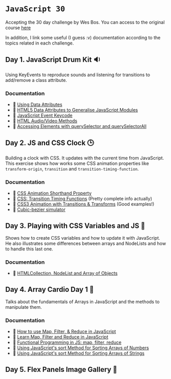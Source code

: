 # `JavaScript 30`

Accepting the 30 day challenge by Wes Bos.
You can access to the original course [here][javascript30-course]

In addition, I link some useful (I guess :v) documentation according to the topics related in each challenge.

## Day 1. JavaScript Drum Kit :sound:
Using KeyEvents to reproduce sounds and listening for transitions to add/remove a class attribute.

### Documentation

 * :newspaper: [Using Data Attributes](https://developer.mozilla.org/en-US/docs/Learn/HTML/Howto/Use_data_attributes)
 * :newspaper: [HTML5 Data Attributes to Generalise JavaScript Modules](https://itnext.io/good-separation-html5-data-attributes-to-generalise-javascript-modules-cac36a13cb72) 
 * :newspaper: [JavaScript Event Keycode](http://keycode.info/)
 * :newspaper: [HTML Audio/Video Methods](https://www.w3schools.com/tags/ref_av_dom.asp)
 * :newspaper: [Accessing Elements with querySelector and querySelectorAll](https://alligator.io/js/queryselector-queryselectorall/)

## Day 2. JS and CSS Clock :clock3:

[javascript30-course]: https://javascript30.com
Building a clock with CSS. It updates with the current time from JavaScript. This exercise shows how works some CSS animation properties like `transform-origin`, `transition` and `transition-timing-function`. 

### Documentation

* :newspaper: [CSS Animation Shorthand Property](https://alligator.io/css/animation-shorthand/)
* :newspaper: [CSS: Transition Timing Functions](https://www.the-art-of-web.com/css/timing-function/) (Pretty complete info actually)
* :newspaper: [CSS3 Animation with Transitions & Transforms](https://medium.com/@kswanie21/css3-animations-with-transitions-transforms-5a9c01e5efb5) (Good examples!)
* :newspaper: [Cubic-bezier simulator](http://cubic-bezier.com/)

## Day 3. Playing with CSS Variables and JS :star2:
Shows how to create CSS variables and how to update it with JavaScript. He also illustrates some differences between arrays and NodeLists and how to handle this last one.

### Documentation
* :newspaper: [HTMLCollection, NodeList and Array of Objects](https://hackernoon.com/htmlcollection-nodelist-and-array-of-objects-da42737181f9)

## Day 4. Array Cardio Day 1 :muscle:
Talks about the fundamentals of Arrays in JavaScript and the methods to manipulate them.

### Documentation
* :newspaper: [How to use Map, Filter, & Reduce in JavaScript](https://code.tutsplus.com/tutorials/how-to-use-map-filter-reduce-in-javascript--cms-26209)
* :newspaper: [Learn Map, Filter and Reduce in JavaScript](https://medium.com/@joomiguelcunha/learn-map-filter-and-reduce-in-javascript-ea59009593c4)
* :newspaper: [Functional Programming in JS: map, filter, reduce](https://hackernoon.com/functional-programming-in-js-map-filter-reduce-pt-5-308a205fdd5f)
* :newspaper: [Using JavaScript's sort Method for Sorting Arrays of Numbers](https://alligator.io/js/array-sort-numbers/)
* :newspaper: [Using JavaScript's sort Method for Sorting Arrays of Strings](https://alligator.io/js/array-sort-strings/)

## Day 5. Flex Panels Image Gallery :iphone:

